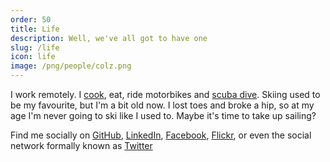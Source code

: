 ```yaml
---
order: 50
title: Life
description: Well, we've all got to have one
slug: /life
icon: life
image: /png/people/colz.png
---
```


I work remotely. I [cook](/life/food), eat, ride motorbikes and [scuba dive](/life/diving). Skiing used to be my favourite, but I'm a bit old now. I lost toes and broke a hip, so at my age I'm never going to ski like I used to. Maybe it's time to take up sailing?

Find me socially on [GitHub](https://github.com/javascript-pro), [LinkedIn](https://www.linkedin.com/in/chris-dorward/), [Facebook](https://www.facebook.com/goldlabelapps/),
[Flickr](https://www.flickr.com/photos/listingslab), or even the social network formally known as [Twitter](https://x.com/pb_weizang)
